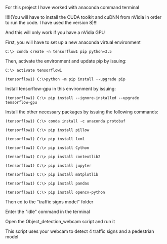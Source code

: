 For this project I have worked with anaconda command terminal

!!!!(You will have to install the CUDA toolkit and cuDNN from nVidia in order to run the code. I have used the version 8)!!!

And this will only work if you have a nVidia GPU

First, you will have to set up a new anaconda virtual environment
```
C:\> conda create -n tensorflow1 pip python=3.5
```
Then, activate the environment and update pip by issuing:
```
C:\> activate tensorflow1
```
```
(tensorflow1) C:\>python -m pip install --upgrade pip
```
Install tensorflow-gpu in this environment by issuing:
```
(tensorflow1) C:\> pip install --ignore-installed --upgrade tensorflow-gpu
```

Install the other necessary packages by issuing the following commands:
```
(tensorflow1) C:\> conda install -c anaconda protobuf
```
```
(tensorflow1) C:\> pip install pillow
```
```
(tensorflow1) C:\> pip install lxml
```
```
(tensorflow1) C:\> pip install Cython
```
```
(tensorflow1) C:\> pip install contextlib2
```
```
(tensorflow1) C:\> pip install jupyter
```
```
(tensorflow1) C:\> pip install matplotlib
```
```
(tensorflow1) C:\> pip install pandas
```
```
(tensorflow1) C:\> pip install opencv-python
```
Then cd to the "traffic signs model" folder 

Enter the "idle" command in the terminal

Open the Object_detection_webcam script and run it

This script uses your webcam to detect 4 traffic signs and a pedestrian model

